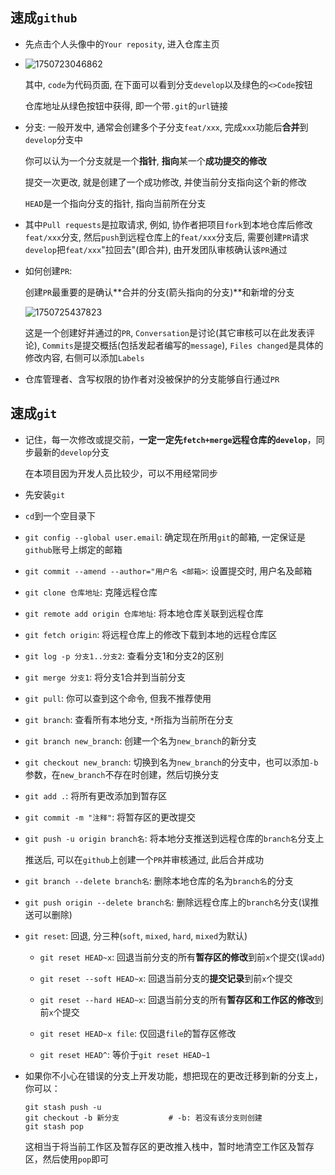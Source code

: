 ## 速成`github`

- 先点击个人头像中的`Your reposity`, 进入仓库主页
- ![1750723046862](image/I_速成git和github/1750723046862.png)

  其中, `code`为代码页面, 在下面可以看到分支`develop`以及绿色的`<>Code`按钮

  仓库地址从绿色按钮中获得, 即一个带`.git`的`url`链接
- 分支: 一般开发中, 通常会创建多个子分支`feat/xxx`, 完成`xxx`功能后**合并**到`develop`分支中

  你可以认为一个分支就是一个**指针**, **指向**某一个**成功提交的修改**

  提交一次更改, 就是创建了一个成功修改, 并使当前分支指向这个新的修改
  
  `HEAD`是一个指向分支的指针, 指向当前所在分支

- 其中`Pull requests`是拉取请求, 例如, 协作者把项目`fork`到本地仓库后修改`feat/xxx`分支, 然后`push`到远程仓库上的`feat/xxx`分支后, 需要创建`PR`请求`develop`把`feat/xxx`"拉回去"(即合并), 由开发团队审核确认该`PR`通过
- 如何创建`PR`: 
  
  创建`PR`最重要的是确认**合并的分支(箭头指向的分支)**和新增的分支

  ![1750725437823](image/I_速成git和github/1750725437823.png)
  
  这是一个创建好并通过的`PR`, `Conversation`是讨论(其它审核可以在此发表评论), `Commits`是提交概括(包括发起者编写的`message`), `Files changed`是具体的修改内容, 右侧可以添加`Labels`
- 仓库管理者、含写权限的协作者对没被保护的分支能够自行通过`PR`

## 速成`git`

- 记住，每一次修改或提交前，**一定一定先`fetch+merge`远程仓库的`develop`**，同步最新的`develop`分支

  在本项目因为开发人员比较少，可以不用经常同步

- 先安装`git`

- `cd`到一个空目录下

- `git config --global user.email`: 确定现在所用`git`的邮箱, 一定保证是`github`账号上绑定的邮箱

- `git commit --amend --author="用户名 <邮箱>`: 设置提交时, 用户名及邮箱

- `git clone 仓库地址`: 克隆远程仓库

- `git remote add origin 仓库地址`: 将本地仓库关联到远程仓库

- `git fetch origin`: 将远程仓库上的修改下载到本地的远程仓库区

- `git log -p 分支1..分支2`: 查看分支1和分支2的区别

- `git merge 分支1`: 将分支1合并到当前分支

- `git pull`: 你可以查到这个命令, 但我不推荐使用

- `git branch`: 查看所有本地分支, `*`所指为当前所在分支

- `git branch new_branch`: 创建一个名为`new_branch`的新分支

- `git checkout new_branch`: 切换到名为`new_branch`的分支中，也可以添加`-b`参数，在`new_branch`不存在时创建，然后切换分支

- `git add .`: 将所有更改添加到暂存区

- `git commit -m "注释"`: 将暂存区的更改提交

- `git push -u origin branch名`: 将本地分支推送到远程仓库的`branch名`分支上

  推送后, 可以在`github`上创建一个`PR`并审核通过, 此后合并成功

- `git branch --delete branch名`: 删除本地仓库的名为`branch名`的分支

- `git push origin --delete branch名`: 删除远程仓库上的`branch名`分支(误推送可以删除)

- `git reset`: 回退, 分三种(`soft`, `mixed`, `hard`, `mixed`为默认)
  
  - `git reset HEAD~x`: 回退当前分支的所有**暂存区的修改**到前`x`个提交(误`add`)
  
  - `git reset --soft HEAD~x`: 回退当前分支的**提交记录**到前`x`个提交
  
  - `git reset --hard HEAD~x`: 回退当前分支的所有**暂存区和工作区的修改**到前`x`个提交
  
  - `git reset HEAD~x file`: 仅回退`file`的暂存区修改
  
  - `git reset HEAD^`: 等价于`git reset HEAD~1`
  
- 如果你不小心在错误的分支上开发功能，想把现在的更改迁移到新的分支上，你可以：
  ```shell
  git stash push -u
  git checkout -b 新分支			# -b: 若没有该分支则创建
  git stash pop
  ```
  
  这相当于将当前工作区及暂存区的更改推入栈中，暂时地清空工作区及暂存区，然后使用`pop`即可

